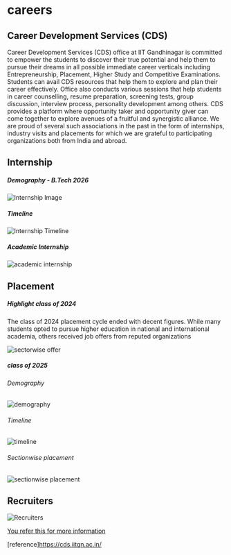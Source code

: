 # careers

## Career Development Services (CDS)
Career Development Services (CDS) office at IIT Gandhinagar is committed to empower the students to discover their true potential and help them to pursue their dreams in all possible immediate career verticals including Entrepreneurship, Placement, Higher Study and Competitive Examinations. Students can avail CDS resources that help them to explore and plan their career effectively. Office also conducts various sessions that help students in career counselling, resume preparation, screening tests, group discussion, interview process, personality development among others. CDS provides a platform where opportunity taker and opportunity giver can come together to explore avenues of a fruitful and synergistic alliance. We are proud of several such associations in the past in the form of internships, industry visits and placements for which we are grateful to participating organizations both from India and abroad. 

## Internship
##### Demography - B.Tech 2026
![Internship Image](https://github.com/yuvraj-rathod-1202/metaiitgn/blob/academic-dean's-list/docs/career%20images/internship%2826%29.png?raw=true)

##### Timeline
![Internship Timeline](https://github.com/yuvraj-rathod-1202/metaiitgn/blob/academic-dean's-list/docs/career%20images/timeline%2826%29.png?raw=true)

##### Academic Internship
![academic internship](https://github.com/yuvraj-rathod-1202/metaiitgn/blob/academic-dean's-list/docs/career%20images/univercity%20intern.png?raw=true)


## Placement
##### Highlight class of 2024
The class of 2024 placement cycle ended with decent figures. While many
students opted to pursue higher education in national and international
academia, others received job offers from reputed organizations

![sectorwise offer](https://github.com/yuvraj-rathod-1202/metaiitgn/blob/academic-dean's-list/docs/career%20images/sectorwise%2824%29.png?raw=true)

##### class of 2025
###### Demography
![demography](https://github.com/yuvraj-rathod-1202/metaiitgn/blob/academic-dean's-list/docs/career%20images/placement%2825%29.png?raw=true)

###### Timeline
![timeline](https://github.com/yuvraj-rathod-1202/metaiitgn/blob/academic-dean's-list/docs/career%20images/timeline%2825%29.png?raw=true)

###### Sectionwise placement

![sectionwise placement](https://github.com/yuvraj-rathod-1202/metaiitgn/blob/academic-dean's-list/docs/career%20images/sectionwise%2825%29.png?raw=true)

## Recruiters

![Recruiters](https://github.com/yuvraj-rathod-1202/metaiitgn/blob/academic-dean's-list/docs/career%20images/recruiters.png?raw=true)



[You refer this for more information](https://drive.google.com/file/d/1xy5qADYxEOAPGO7w57wpvnTAbcDjr9Vq/view)  

[reference]<https://cds.iitgn.ac.in/>